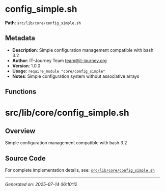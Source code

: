 # config_simple.sh

**Path**: `src/lib/core/config_simple.sh`

## Metadata

- **Description**: Simple configuration management compatible with bash 3.2
- **Author**: IT-Journey Team <team@it-journey.org>
- **Version**: 1.0.0
- **Usage**: `require_module "core/config_simple"`
- **Notes**: Simple configuration system without associative arrays

## Functions

# src/lib/core/config_simple.sh

## Overview

Simple configuration management compatible with bash 3.2


## Source Code

For complete implementation details, see: [`src/lib/core/config_simple.sh`](../../src/lib/core/config_simple.sh)

---
*Generated on: 2025-07-14 06:10:12*

